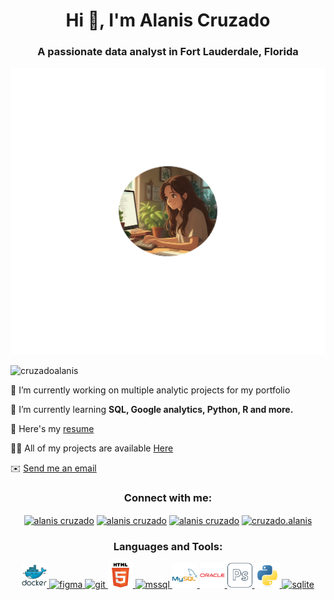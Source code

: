 <h1 align="center">Hi 👋, I'm Alanis Cruzado</h1>
<h3 align="center">A passionate data analyst in Fort Lauderdale, Florida</h3>

<p align="center">
  <img src="https://github.com/CruzadoAlanis/SQLPortfolio/blob/main/Images/Supersmall%20animationcircle.png?raw=true" alt="Profile Image">
</p>

<p align="left"> <img src="https://komarev.com/ghpvc/?username=cruzadoalanis&label=Profile%20views&color=0e75b6&style=flat" alt="cruzadoalanis" /> </p>

🔭 I’m currently working on multiple analytic projects for my portfolio

🌱 I’m currently learning **SQL, Google analytics, Python, R and more.**

📝 Here's my [resume](https://www.linkedin.com/in/alanis-cruzado/overlay/1715893937461/single-media-viewer/?profileId=ACoAADf8YsABE1cZx3qB4wEg3drsWO28ZLh2xug)

👨‍💻 All of my projects are available [Here](https://cruzadoalanis.github.io/)

✉️ [Send me an email](mailto:Cruzado.Alanis@gmail.com) 

<h3 align="center">Connect with me:</h3>
<p align="center">
<a href="https://linkedin.com/in/alanis cruzado" target="blank"><img align="center" src="https://raw.githubusercontent.com/rahuldkjain/github-profile-readme-generator/master/src/images/icons/Social/linked-in-alt.svg" alt="alanis cruzado" height="30" width="40" /></a>
<a href="https://kaggle.com/alanis cruzado" target="blank"><img align="center" src="https://raw.githubusercontent.com/rahuldkjain/github-profile-readme-generator/master/src/images/icons/Social/kaggle.svg" alt="alanis cruzado" height="30" width="40" /></a>
<a href="https://fb.com/alanis cruzado" target="blank"><img align="center" src="https://raw.githubusercontent.com/rahuldkjain/github-profile-readme-generator/master/src/images/icons/Social/facebook.svg" alt="alanis cruzado" height="30" width="40" /></a>
<a href="https://instagram.com/cruzado.alanis" target="blank"><img align="center" src="https://raw.githubusercontent.com/rahuldkjain/github-profile-readme-generator/master/src/images/icons/Social/instagram.svg" alt="cruzado.alanis" height="30" width="40" /></a>
</p>

<h3 align="center">Languages and Tools:</h3>
<p align="center"> <a href="https://www.docker.com/" target="_blank" rel="noreferrer"> <img src="https://raw.githubusercontent.com/devicons/devicon/master/icons/docker/docker-original-wordmark.svg" alt="docker" width="40" height="40"/> </a> <a href="https://www.figma.com/" target="_blank" rel="noreferrer"> <img src="https://www.vectorlogo.zone/logos/figma/figma-icon.svg" alt="figma" width="40" height="40"/> </a> <a href="https://git-scm.com/" target="_blank" rel="noreferrer"> <img src="https://www.vectorlogo.zone/logos/git-scm/git-scm-icon.svg" alt="git" width="40" height="40"/> </a> <a href="https://www.w3.org/html/" target="_blank" rel="noreferrer"> <img src="https://raw.githubusercontent.com/devicons/devicon/master/icons/html5/html5-original-wordmark.svg" alt="html5" width="40" height="40"/> </a> <a href="https://www.microsoft.com/en-us/sql-server" target="_blank" rel="noreferrer"> <img src="https://www.svgrepo.com/show/303229/microsoft-sql-server-logo.svg" alt="mssql" width="40" height="40"/> </a> <a href="https://www.mysql.com/" target="_blank" rel="noreferrer"> <img src="https://raw.githubusercontent.com/devicons/devicon/master/icons/mysql/mysql-original-wordmark.svg" alt="mysql" width="40" height="40"/> </a> <a href="https://www.oracle.com/" target="_blank" rel="noreferrer"> <img src="https://raw.githubusercontent.com/devicons/devicon/master/icons/oracle/oracle-original.svg" alt="oracle" width="40" height="40"/> </a> <a href="https://www.photoshop.com/en" target="_blank" rel="noreferrer"> <img src="https://raw.githubusercontent.com/devicons/devicon/master/icons/photoshop/photoshop-line.svg" alt="photoshop" width="40" height="40"/> </a> <a href="https://www.python.org" target="_blank" rel="noreferrer"> <img src="https://raw.githubusercontent.com/devicons/devicon/master/icons/python/python-original.svg" alt="python" width="40" height="40"/> </a> <a href="https://www.sqlite.org/" target="_blank" rel="noreferrer"> <img src="https://www.vectorlogo.zone/logos/sqlite/sqlite-icon.svg" alt="sqlite" width="40" height="40"/> </a> <a 
